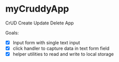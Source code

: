 # myCruddyApp
CrUD Create Update Delete App


Goals:

- [x] Input form with single text input
- [x] click handler to capture data in text form field
- [x] helper utilities to read and write to local storage

